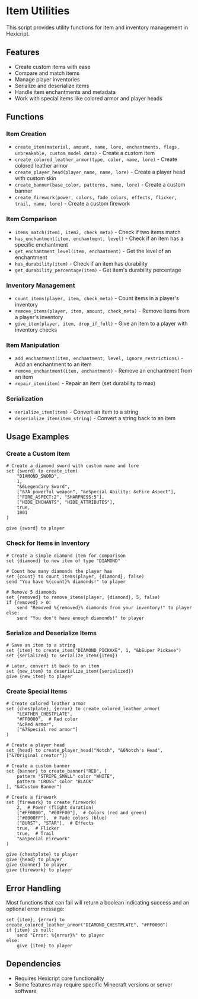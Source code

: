 # Item Utilities

This script provides utility functions for item and inventory management in Hexicript.

## Features

- Create custom items with ease
- Compare and match items
- Manage player inventories
- Serialize and deserialize items
- Handle item enchantments and metadata
- Work with special items like colored armor and player heads

## Functions

### Item Creation
- `create_item(material, amount, name, lore, enchantments, flags, unbreakable, custom_model_data)` - Create a custom item
- `create_colored_leather_armor(type, color, name, lore)` - Create colored leather armor
- `create_player_head(player_name, name, lore)` - Create a player head with custom skin
- `create_banner(base_color, patterns, name, lore)` - Create a custom banner
- `create_firework(power, colors, fade_colors, effects, flicker, trail, name, lore)` - Create a custom firework

### Item Comparison
- `items_match(item1, item2, check_meta)` - Check if two items match
- `has_enchantment(item, enchantment, level)` - Check if an item has a specific enchantment
- `get_enchantment_level(item, enchantment)` - Get the level of an enchantment
- `has_durability(item)` - Check if an item has durability
- `get_durability_percentage(item)` - Get item's durability percentage

### Inventory Management
- `count_items(player, item, check_meta)` - Count items in a player's inventory
- `remove_items(player, item, amount, check_meta)` - Remove items from a player's inventory
- `give_item(player, item, drop_if_full)` - Give an item to a player with inventory checks

### Item Manipulation
- `add_enchantment(item, enchantment, level, ignore_restrictions)` - Add an enchantment to an item
- `remove_enchantment(item, enchantment)` - Remove an enchantment from an item
- `repair_item(item)` - Repair an item (set durability to max)

### Serialization
- `serialize_item(item)` - Convert an item to a string
- `deserialize_item(item_string)` - Convert a string back to an item

## Usage Examples

### Create a Custom Item
```hxs
# Create a diamond sword with custom name and lore
set {sword} to create_item(
    "DIAMOND_SWORD", 
    1, 
    "&6Legendary Sword", 
    ["&7A powerful weapon", "&eSpecial Ability: &cFire Aspect"],
    ["FIRE_ASPECT:2", "SHARPNESS:5"],
    ["HIDE_ENCHANTS", "HIDE_ATTRIBUTES"],
    true,
    1001
)

give {sword} to player
```

### Check for Items in Inventory
```hxs
# Create a simple diamond item for comparison
set {diamond} to new item of type "DIAMOND"

# Count how many diamonds the player has
set {count} to count_items(player, {diamond}, false)
send "You have %{count}% diamonds!" to player

# Remove 5 diamonds
set {removed} to remove_items(player, {diamond}, 5, false)
if {removed} > 0:
    send "Removed %{removed}% diamonds from your inventory!" to player
else:
    send "You don't have enough diamonds!" to player
```

### Serialize and Deserialize Items
```hxs
# Save an item to a string
set {item} to create_item("DIAMOND_PICKAXE", 1, "&bSuper Pickaxe")
set {serialized} to serialize_item({item})

# Later, convert it back to an item
set {new_item} to deserialize_item({serialized})
give {new_item} to player
```

### Create Special Items
```hxs
# Create colored leather armor
set {chestplate}, {error} to create_colored_leather_armor(
    "LEATHER_CHESTPLATE", 
    "#FF0000",  # Red color
    "&cRed Armor",
    ["&7Special red armor"]
)

# Create a player head
set {head} to create_player_head("Notch", "&6Notch's Head", ["&7Original creator"])

# Create a custom banner
set {banner} to create_banner("RED", [
    pattern "STRIPE_SMALL" color "WHITE",
    pattern "CROSS" color "BLACK"
], "&4Custom Banner")

# Create a firework
set {firework} to create_firework(
    2,  # Power (flight duration)
    ["#FF0000", "#00FF00"],  # Colors (red and green)
    ["#0000FF"],  # Fade colors (blue)
    ["BURST", "STAR"],  # Effects
    true,  # Flicker
    true,  # Trail
    "&aSpecial Firework"
)

give {chestplate} to player
give {head} to player
give {banner} to player
give {firework} to player
```

## Error Handling

Most functions that can fail will return a boolean indicating success and an optional error message:

```hxs
set {item}, {error} to create_colored_leather_armor("DIAMOND_CHESTPLATE", "#FF0000")
if {item} is null:
    send "Error: %{error}%" to player
else:
    give {item} to player
```

## Dependencies

- Requires Hexicript core functionality
- Some features may require specific Minecraft versions or server software
